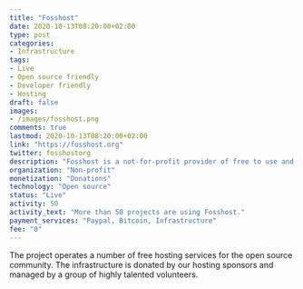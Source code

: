 ```yaml
---
title: "Fosshost"
date: 2020-10-13T08:20:00+02:00
type: post
categories:
- Infrastructure
tags:
- Live
- Open source friendly
- Developer friendly
- Hosting
draft: false
images:
- /images/fosshost.png
comments: true
lastmod: 2020-10-13T08:20:00+02:00
link: "https://fosshost.org"
twitter: fosshostorg
description: "Fosshost is a not-for-profit provider of free to use and accessible cloud-hosting services to the free and open source software community."
organization: "Non-profit"
monetization: "Donations"
technology: "Open source"
status: "Live"
activity: 50
activity_text: "More than 50 projects are using Fosshost."
payment_services: "Paypal, Bitcoin, Infrastructure"
fee: "0"
---
```

The project operates a number of free hosting services for the open source community. The infrastructure is donated by our hosting sponsors and managed by a group of highly talented volunteers. <!--more-->
